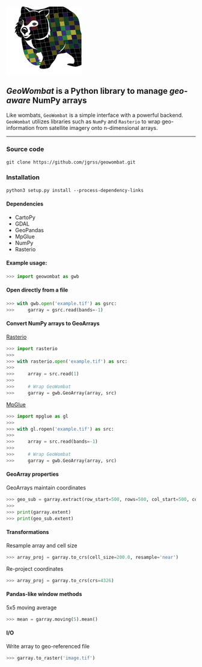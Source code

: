![](wombat.png)

## *GeoWombat* is a Python library to manage _geo-aware_ NumPy arrays

Like wombats, `GeoWombat` is a simple interface with a powerful backend. `GeoWombat` utilizes libraries such as `NumPy` 
and `Rasterio` to wrap geo-information from satellite imagery onto n-dimensional arrays.

---

### Source code

```
git clone https://github.com/jgrss/geowombat.git
```

### Installation

```
python3 setup.py install --process-dependency-links
```

#### Dependencies

- CartoPy
- GDAL
- GeoPandas
- MpGlue
- NumPy
- Rasterio

#### Example usage:

```python
>>> import geowombat as gwb
```

#### Open directly from a file

```python
>>> with gwb.open('example.tif') as gsrc:
>>>     garray = gsrc.read(bands=-1)
```

#### Convert NumPy arrays to GeoArrays

[Rasterio](https://github.com/mapbox/rasterio)

```python
>>> import rasterio
>>>
>>> with rasterio.open('example.tif') as src:
>>>
>>>     array = src.read(1)
>>>
>>>     # Wrap GeoWombat
>>>     garray = gwb.GeoArray(array, src)
```

[MpGlue](https://github.com/jgrss/mpglue)

```python
>>> import mpglue as gl
>>>
>>> with gl.ropen('example.tif') as src:
>>>
>>>     array = src.read(bands=-1)
>>>
>>>     # Wrap GeoWombat
>>>     garray = gwb.GeoArray(array, src)
```

#### GeoArray properties

GeoArrays maintain coordinates

```python
>>> geo_sub = garray.extract(row_start=500, rows=500, col_start=500, cols=200)  
>>>
>>> print(garray.extent)
>>> print(geo_sub.extent)
```

#### Transformations

Resample array and cell size

```python
>>> array_proj = garray.to_crs(cell_size=200.0, resample='near')
```

Re-project coordinates

```python
>>> array_proj = garray.to_crs(crs=4326)
```

#### Pandas-like window methods

5x5 moving average

```python
>>> mean = garray.moving(5).mean()
```

#### I/O

Write array to geo-referenced file

```python
>>> garray.to_raster('image.tif')
```
